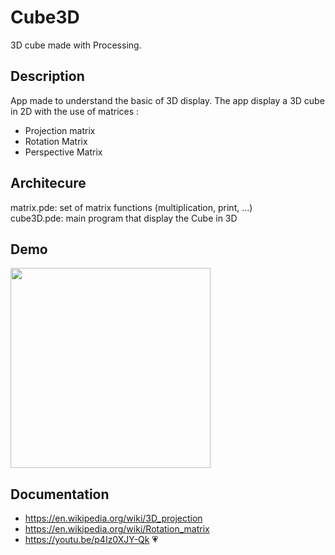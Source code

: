 # Cube3D

3D cube made with Processing.

## Description  
App made to understand the basic of 3D display.
The app display a 3D cube in 2D with the use of matrices :
- Projection matrix
- Rotation Matrix
- Perspective Matrix

## Architecure

matrix.pde: set of matrix functions (multiplication, print, ...)  
cube3D.pde: main program that display the Cube in 3D  

## Demo  
<img src="./README_files/demoCube3D.gif" width=320 >

## Documentation  
- https://en.wikipedia.org/wiki/3D_projection 
- https://en.wikipedia.org/wiki/Rotation_matrix 
- https://youtu.be/p4Iz0XJY-Qk 💗
